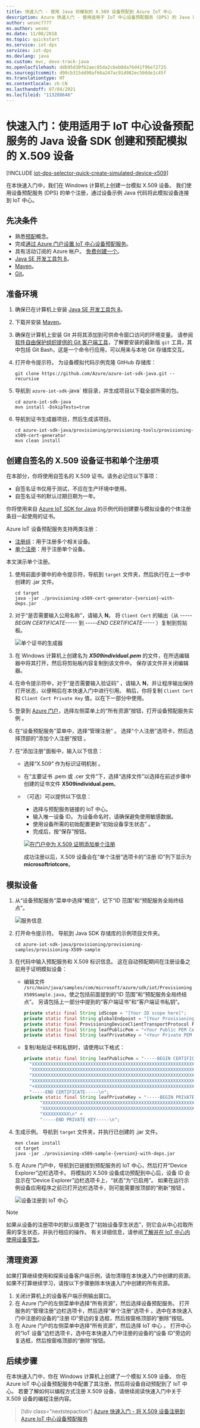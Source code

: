 ```yaml
---
title: 快速入门 - 使用 Java 将模拟的 X.509 设备预配到 Azure IoT 中心
description: Azure 快速入门 - 使用适用于 IoT 中心设备预配服务 (DPS) 的 Java 设备 SDK 创建和预配模拟 X.509 设备。本快速入门使用单个注册。
author: wesmc7777
ms.author: wesmc
ms.date: 11/08/2018
ms.topic: quickstart
ms.service: iot-dps
services: iot-dps
ms.devlang: java
ms.custom: mvc, devx-track-java
ms.openlocfilehash: ddb95d30fb2aec85da2c6eb0da76d41f96e72725
ms.sourcegitcommit: d90cb315dd90af66a247ac91d982ec50dde1c45f
ms.translationtype: HT
ms.contentlocale: zh-CN
ms.lasthandoff: 07/04/2021
ms.locfileid: "113288646"
---
```

# <a name="quickstart-create-and-provision-a-simulated-x509-device-using-java-device-sdk-for-iot-hub-device-provisioning-service"></a>快速入门：使用适用于 IoT 中心设备预配服务的 Java 设备 SDK 创建和预配模拟的 X.509 设备

[!INCLUDE [iot-dps-selector-quick-create-simulated-device-x509](../../includes/iot-dps-selector-quick-create-simulated-device-x509.md)]

在本快速入门中，我们在 Windows 计算机上创建一台模拟 X.509 设备。 我们使用设备预配服务 (DPS) 的单个注册，通过设备示例 Java 代码将此模拟设备连接到 IoT 中心。

## <a name="prerequisites"></a>先决条件

- 熟悉[预配](about-iot-dps.md#provisioning-process)概念。
- 完成[通过 Azure 门户设置 IoT 中心设备预配服务](./quick-setup-auto-provision.md)。
- 具有活动订阅的 Azure 帐户。 [免费创建一个](https://azure.microsoft.com/free/?ref=microsoft.com&utm_source=microsoft.com&utm_medium=docs&utm_campaign=visualstudio)。
- [Java SE 开发工具包 8](/azure/developer/java/fundamentals/java-support-on-azure)。
- [Maven](https://maven.apache.org/install.html)。
- [Git](https://git-scm.com/download/)。

## <a name="prepare-the-environment"></a>准备环境 

1. 确保已在计算机上安装 [Java SE 开发工具包 8](/azure/developer/java/fundamentals/java-support-on-azure)。

2. 下载并安装 [Maven](https://maven.apache.org/install.html)。

3. 确保在计算机上安装 Git 并将其添加到可供命令窗口访问的环境变量。 请参阅[软件自由保护组织提供的 Git 客户端工具](https://git-scm.com/download/)，了解要安装的最新版 `git` 工具，其中包括 Git Bash，这是一个命令行应用，可以用来与本地 Git 存储库交互。 

4. 打开命令提示符。 为设备模拟代码示例克隆 GitHub 存储库：
    
    ```cmd/sh
    git clone https://github.com/Azure/azure-iot-sdk-java.git --recursive
    ```
5. 导航到 `azure-iot-sdk-`java` 根目录，并生成项目以下载全部所需的包。
   
   ```cmd/sh
   cd azure-iot-sdk-java
   mvn install -DskipTests=true
   ```
6. 导航到证书生成器项目，然后生成该项目。 

    ```cmd/sh
    cd azure-iot-sdk-java/provisioning/provisioning-tools/provisioning-x509-cert-generator
    mvn clean install
    ```

## <a name="create-a-self-signed-x509-device-certificate-and-individual-enrollment-entry"></a>创建自签名的 X.509 设备证书和单个注册项

在本部分，你将使用自签名的 X.509 证书。请务必记住以下事项：

* 自签名证书仅用于测试，不应在生产环境中使用。
* 自签名证书的默认过期日期为一年。

你将使用来自 [Azure IoT SDK for Java](https://github.com/Azure/azure-iot-sdk-java.git) 的示例代码创建要与模拟设备的个体注册条目一起使用的证书。

Azure IoT 设备预配服务支持两类注册：

- [注册组](concepts-service.md#enrollment-group)：用于注册多个相关设备。
- [单个注册](concepts-service.md#individual-enrollment)：用于注册单个设备。

本文演示单个注册。

1. 使用前面步骤中的命令提示符，导航到 `target` 文件夹，然后执行在上一步中创建的 .jar 文件。

    ```cmd/sh
    cd target
    java -jar ./provisioning-x509-cert-generator-{version}-with-deps.jar
    ```

2. 对于“是否需要输入公用名称”，请输入 **N**。  将 `Client Cert` 的输出（从 *-----BEGIN CERTIFICATE-----* 到 *-----END CERTIFICATE-----* ）复制到剪贴板。

   ![单个证书的生成器](./media/java-quick-create-simulated-device-x509/individual.png)

3. 在 Windows 计算机上创建名为 **_X509individual.pem_** 的文件，在所选编辑器中将其打开，然后将剪贴板内容复制到该文件中。 保存该文件并关闭编辑器。

4. 在命令提示符中，对于“是否需要输入验证码”  ，请输入 **N**，并让程序输出保持打开状态，以便稍后在本快速入门中进行引用。 稍后，你将复制 `Client Cert` 和 `Client Cert Private Key` 值，以在下一部分中使用。

5. 登录到 [Azure 门户](https://portal.azure.com)，选择左侧菜单上的“所有资源”按钮，打开设备预配服务实例  。

6. 在“设备预配服务”菜单中，选择“管理注册”  。 选择“个人注册”选项卡，然后选择顶部的“添加个人注册”按钮 。 

7. 在“添加注册”面板中，输入以下信息：
   - 选择“X.509”  作为标识证明机制  。
   - 在“主要证书 .pem 或 .cer 文件”下，选择“选择文件”以选择在前述步骤中创建的证书文件 **X509individual.pem**。    
   - （可选）可以提供以下信息：
     - 选择与预配服务链接的 IoT 中心。
     - 输入唯一设备 ID。 为设备命名时，请确保避免使用敏感数据。 
     - 使用设备所需的初始配置更新“初始设备孪生状态”  。
     - 完成后，按“保存”按钮。 

     [![在门户中为 X.509 证明添加单个注册](./media/java-quick-create-simulated-device-x509/device-enrollment.png)](./media/how-to-manage-enrollments/individual-enrollment.png#lightbox)

     成功注册以后，X.509 设备会在“单个注册”选项卡的“注册 ID”列下显示为 **microsoftriotcore**。   



## <a name="simulate-the-device"></a>模拟设备

1. 从“设备预配服务”菜单中选择“概览”，记下“ID 范围”和“预配服务全局终结点”。   

    ![服务信息](./media/java-quick-create-simulated-device-x509/extract-dps-endpoints.png)

2. 打开命令提示符。 导航到 Java SDK 存储库的示例项目文件夹。

    ```cmd/sh
    cd azure-iot-sdk-java/provisioning/provisioning-samples/provisioning-X509-sample
    ```

3. 在代码中输入预配服务和 X.509 标识信息。 这在自动预配期间在注册设备之前用于证明模拟设备：

   - 编辑文件 `/src/main/java/samples/com/microsoft/azure/sdk/iot/ProvisioningX509Sample.java`，使之包括前面提到的“ID 范围”和“预配服务全局终结点”。   另请包括上一部分中提到的“客户端证书”和“客户端证书私钥”。  

      ```java
      private static final String idScope = "[Your ID scope here]";
      private static final String globalEndpoint = "[Your Provisioning Service Global Endpoint here]";
      private static final ProvisioningDeviceClientTransportProtocol PROVISIONING_DEVICE_CLIENT_TRANSPORT_PROTOCOL = ProvisioningDeviceClientTransportProtocol.HTTPS;
      private static final String leafPublicPem = "<Your Public PEM Certificate here>";
      private static final String leafPrivateKey = "<Your Private PEM Key here>";
      ```

   - 复制/粘贴证书和私钥时，请使用以下格式：
        
      ```java
      private static final String leafPublicPem = "-----BEGIN CERTIFICATE-----\n" +
        "XXXXXXXXXXXXXXXXXXXXXXXXXXXXXXXXXXXXXXXXXXXXXXXXXXXXXXXXXXXXXXXX\n" +
        "XXXXXXXXXXXXXXXXXXXXXXXXXXXXXXXXXXXXXXXXXXXXXXXXXXXXXXXXXXXXXXXX\n" +
        "XXXXXXXXXXXXXXXXXXXXXXXXXXXXXXXXXXXXXXXXXXXXXXXXXXXXXXXXXXXXXXXX\n" +
        "XXXXXXXXXXXXXXXXXXXXXXXXXXXXXXXXXXXXXXXXXXXXXXXXXXXXXXXXXXXXXXXX\n" +
        "+XXXXXXXXXXXXXXXXXXXXXXXXXXXXXXXXXXXXXXXXXXXXXXXXXXXXXXXXXXXXXXXX\n" +
        "-----END CERTIFICATE-----\n";
      private static final String leafPrivateKey = "-----BEGIN PRIVATE KEY-----\n" +
            "XXXXXXXXXXXXXXXXXXXXXXXXXXXXXXXXXXXXXXXXXXXXXXXXXXXXXXXXXXXXXXXX\n" +
            "XXXXXXXXXXXXXXXXXXXXXXXXXXXXXXXXXXXXXXXXXXXXXXXXXXXXXXXXXXXXXXXX\n" +
            "XXXXXXXXXX\n" +
            "-----END PRIVATE KEY-----\n";
      ```

4. 生成示例。 导航到 `target` 文件夹，并执行已创建的 .jar 文件。

    ```cmd/sh
    mvn clean install
    cd target
    java -jar ./provisioning-x509-sample-{version}-with-deps.jar
    ```

5. 在 Azure 门户中，导航到已链接到预配服务的 IoT 中心，然后打开“Device Explorer”边栏选项卡。  将模拟的 X.509 设备成功预配到中心后，设备 ID 会显示在“Device Explorer”边栏选项卡上，“状态”为“已启用”。     如果在运行示例设备应用程序之前已打开边栏选项卡，则可能需要按顶部的“刷新”按钮  。 

    ![设备注册到 IoT 中心](./media/java-quick-create-simulated-device-x509/hubregistration.png) 

> [!NOTE]
> 如果从设备的注册项中的默认值更改了“初始设备孪生状态”，则它会从中心拉取所需的孪生状态，并执行相应的操作。 有关详细信息，请参阅[了解并在 IoT 中心内使用设备孪生](../iot-hub/iot-hub-devguide-device-twins.md)。
>


## <a name="clean-up-resources"></a>清理资源

如果打算继续使用和探索设备客户端示例，请勿清理在本快速入门中创建的资源。 如果不打算继续学习，请按以下步骤删除本快速入门中创建的所有资源。

1. 关闭计算机上的设备客户端示例输出窗口。
2. 在 Azure 门户的左侧菜单中选择“所有资源”，然后选择设备预配服务。 打开服务的“管理注册”边栏选项卡，然后选择“单个注册”选项卡 。选中在本快速入门中注册的设备的“注册 ID”旁边的复选框，然后按窗格顶部的“删除”按钮。 
3. 在 Azure 门户的左侧菜单中选择“所有资源”，然后选择 IoT 中心  。 打开中心的“IoT 设备”边栏选项卡，选中在本快速入门中注册的设备的“设备 ID”旁边的复选框，然后按窗格顶部的“删除”按钮。


## <a name="next-steps"></a>后续步骤

在本快速入门中，你在 Windows 计算机上创建了一个模拟 X.509 设备。 你在 Azure IoT 中心设备预配服务中配置了其注册，然后将设备自动预配到了 IoT 中心。 若要了解如何以编程方式注册 X.509 设备，请继续阅读快速入门中关于 X.509 设备的编程注册内容。 

> [!div class="nextstepaction"]
> [Azure 快速入门 - 将 X.509 设备注册到 Azure IoT 中心设备预配服务](quick-enroll-device-x509-java.md)